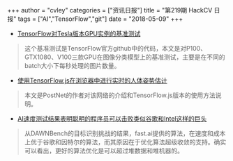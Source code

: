 +++
author = "cvley"
categories = ["资讯日报"]
title = "第219期 HackCV 日报"
tags = ["AI","TensorFlow","git"]
date = "2018-05-09"
+++

- [TensorFlow对Tesla版本GPU实例的基准测试](https://www.leadergpu.com/tensorflow_tesla_benchmark?from=hackcv&hmsr=hackcv.com&utm_medium=hackcv.com&utm_source=hackcv.com)

> 这个基准测试是TensorFlow官方github中的代码，本文是对P100、GTX1080、V100三款GPU在图像分类模型上的基准测试，主要是在不同的batch大小下每秒处理的图片数量。

- [使用TensorFlow.js在浏览器中进行实时的人体姿势估计](https://medium.com/tensorflow/real-time-human-pose-estimation-in-the-browser-with-tensorflow-js-7dd0bc881cd5?from=hackcv&hmsr=hackcv.com&utm_medium=hackcv.com&utm_source=hackcv.com)

> 本文是PostNet的作者对该网络的介绍和TensorFlow.js版本的使用方法说明。

- [AI速度测试结果表明聪明的程序员可以击败类似谷歌和Intel这样的巨头](https://www.theverge.com/2018/5/7/17316010/fast-ai-speed-test-stanford-dawnbench-google-intel?from=hackcv&hmsr=hackcv.com&utm_medium=hackcv.com&utm_source=hackcv.com)

> 从DAWNBench的目标识别挑战的结果，fast.ai提供的算法，在速度和成本上优于谷歌和因特尔的算法，而其原因在于优化算法超级收敛的支持。确实可以看出，更好的算法优化是可以超过堆数据和堆机器的。

